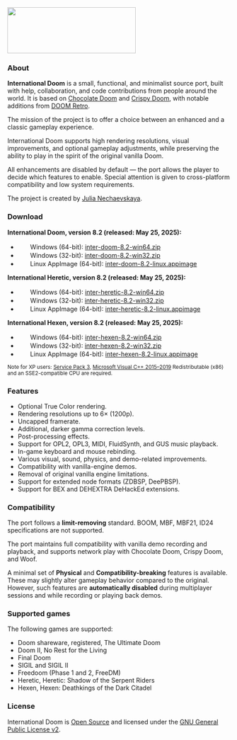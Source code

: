 <img src="https://jnechaevsky.github.io/inter-doom/files/id-logo.png" width="290" height="104" />

### About
**International Doom** is a small, functional, and minimalist source port, built with help, collaboration, and code contributions from people around the world. It is based on [Chocolate Doom](https://github.com/chocolate-doom/chocolate-doom) and [Crispy Doom](http://github.com/fabiangreffrath/crispy-doom), with notable additions from [DOOM Retro](https://github.com/bradharding/doomretro).

The mission of the project is to offer a choice between an enhanced and a classic gameplay experience.

International Doom supports high rendering resolutions, visual improvements, and optional gameplay adjustments, while preserving the ability to play in the spirit of the original vanilla Doom.

All enhancements are disabled by default — the port allows the player to decide which features to enable.
Special attention is given to cross-platform compatibility and low system requirements.

The project is created by [Julia Nechaevskaya](mailto:julia.nechaevskaya@live.com).

### Download

**International Doom, version 8.2 (released: May 25, 2025):**
* &nbsp;<img src="https://jnechaevsky.github.io/img/icon_win64.png" width="16" height="16" />&nbsp;&nbsp;Windows (64-bit): [inter-doom-8.2-win64.zip](https://github.com/JNechaevsky/international-doom/releases/download/8.2/inter-doom-8.2-win64.zip)
* &nbsp;<img src="https://jnechaevsky.github.io/img/icon_win32.png" width="16" height="16" />&nbsp;&nbsp;Windows (32-bit): [inter-doom-8.2-win32.zip](https://github.com/JNechaevsky/international-doom/releases/download/8.2/inter-doom-8.2-win32.zip)
* &nbsp;<img src="https://jnechaevsky.github.io/img/icon_linux64.png" width="16" height="16" />&nbsp;&nbsp;Linux AppImage (64-bit): [inter-doom-8.2-linux.appimage](https://github.com/JNechaevsky/international-doom/releases/download/8.2/inter-doom-8.2-linux.appimage)

**International Heretic, version 8.2 (released: May 25, 2025):**
* &nbsp;<img src="https://jnechaevsky.github.io/img/icon_win64.png" width="16" height="16" />&nbsp;&nbsp;Windows (64-bit): [inter-heretic-8.2-win64.zip](https://github.com/JNechaevsky/international-doom/releases/download/8.2/inter-heretic-8.2-win64.zip)
* &nbsp;<img src="https://jnechaevsky.github.io/img/icon_win32.png" width="16" height="16" />&nbsp;&nbsp;Windows (32-bit): [inter-heretic-8.2-win32.zip](https://github.com/JNechaevsky/international-doom/releases/download/8.2/inter-heretic-8.2-win32.zip)
* &nbsp;<img src="https://jnechaevsky.github.io/img/icon_linux64.png" width="16" height="16" />&nbsp;&nbsp;Linux AppImage (64-bit): [inter-heretic-8.2-linux.appimage](https://github.com/JNechaevsky/international-doom/releases/download/8.2/inter-heretic-8.2-linux.appimage)

**International Hexen, version 8.2 (released: May 25, 2025):**
* &nbsp;<img src="https://jnechaevsky.github.io/img/icon_win64.png" width="16" height="16" />&nbsp;&nbsp;Windows (64-bit): [inter-hexen-8.2-win64.zip](https://github.com/JNechaevsky/international-doom/releases/download/8.2/inter-hexen-8.2-win64.zip)
* &nbsp;<img src="https://jnechaevsky.github.io/img/icon_win32.png" width="16" height="16" />&nbsp;&nbsp;Windows (32-bit): [inter-hexen-8.2-win32.zip](https://github.com/JNechaevsky/international-doom/releases/download/8.2/inter-hexen-8.2-win32.zip)
* &nbsp;<img src="https://jnechaevsky.github.io/img/icon_linux64.png" width="16" height="16" />&nbsp;&nbsp;Linux AppImage (64-bit): [inter-hexen-8.2-linux.appimage](https://github.com/JNechaevsky/international-doom/releases/download/8.2/inter-hexen-8.2-linux.appimage)

<sub>Note for XP users: [Service Pack 3](https://www.catalog.update.microsoft.com/Search.aspx?q=XP%20service%20pack%203), [Microsoft Visual C++ 2015–2019](https://download.visualstudio.microsoft.com/download/pr/566435ac-4e1c-434b-b93f-aecc71e8cffc/0D59EC7FDBF05DE813736BF875CEA5C894FFF4769F60E32E87BD48406BBF0A3A/VC_redist.x86.exe) Redistributable (x86) and an SSE2-compatible CPU are required.</sub>

### Features

* Optional True Color rendering.
* Rendering resolutions up to 6× (1200p).
* Uncapped framerate.
* Additional, darker gamma correction levels.
* Post-processing effects.
* Support for OPL2, OPL3, MIDI, FluidSynth, and GUS music playback.
* In-game keyboard and mouse rebinding.
* Various visual, sound, physics, and demo-related improvements.
* Compatibility with vanilla-engine demos.
* Removal of original vanilla engine limitations.
* Support for extended node formats (ZDBSP, DeePBSP).
* Support for BEX and DEHEXTRA DeHackEd extensions.

### Compatibility

The port follows a **limit-removing** standard. BOOM, MBF, MBF21, ID24 specifications are not supported.

The port maintains full compatibility with vanilla demo recording and playback, and supports network play with Chocolate Doom, Crispy Doom, and Woof.

A minimal set of **Physical** and **Compatibility-breaking** features is available. These may slightly alter gameplay behavior compared to the original. However, such features are **automatically disabled** during multiplayer sessions and while recording or playing back demos.

### Supported games

The following games are supported:

* Doom shareware, registered, The Ultimate Doom
* Doom II, No Rest for the Living
* Final Doom
* SIGIL and SIGIL II
* Freedoom (Phase 1 and 2, FreeDM)
* Heretic, Heretic: Shadow of the Serpent Riders
* Hexen, Hexen: Deathkings of the Dark Citadel

### License

International Doom is [Open Source](https://opensource.org/osd) and licensed under the [GNU General Public License v2](https://www.gnu.org/licenses/gpl-2.0.html).
